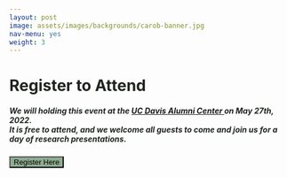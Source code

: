 ```yaml
---
layout: post
image: assets/images/backgrounds/carob-banner.jpg
nav-menu: yes
weight: 3
---
```


<h1 style="color:#202520">Register to Attend</h1>

<h5 style="color:#202520">
We will holding this event at the <a href =  "https://goo.gl/maps/rKTvjyYBxNgJrKF18" target="_blank" rel="noopener noreferrer"> UC Davis Alumni Center </a> on May 27th, 2022.
<br>
It is free to attend, and we welcome all guests to come and join us for a day of research presentations.
</h5>

<a href =  "https://docs.google.com/forms/d/e/1FAIpQLSdC3wVb3H4llKbW5TBYwQaVygEPPpfPUQSzkBD1-fW_iFkTZg/viewform?usp=sf_link" target="_blank" rel="noopener noreferrer"><button style = "background:#8eaa8f">Register Here</button></a> 





